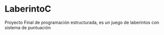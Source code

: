 # LaberintoC
Proyecto Final de programación estructurada, es un juego de laberintos con sistema de puntuación 
